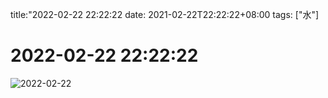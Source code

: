 
title:"2022-02-22 22:22:22
date: 2021-02-22T22:22:22+08:00
tags: ["水"]

# 2022-02-22 22:22:22
![2022-02-22](../images/2022-02-22.png)

